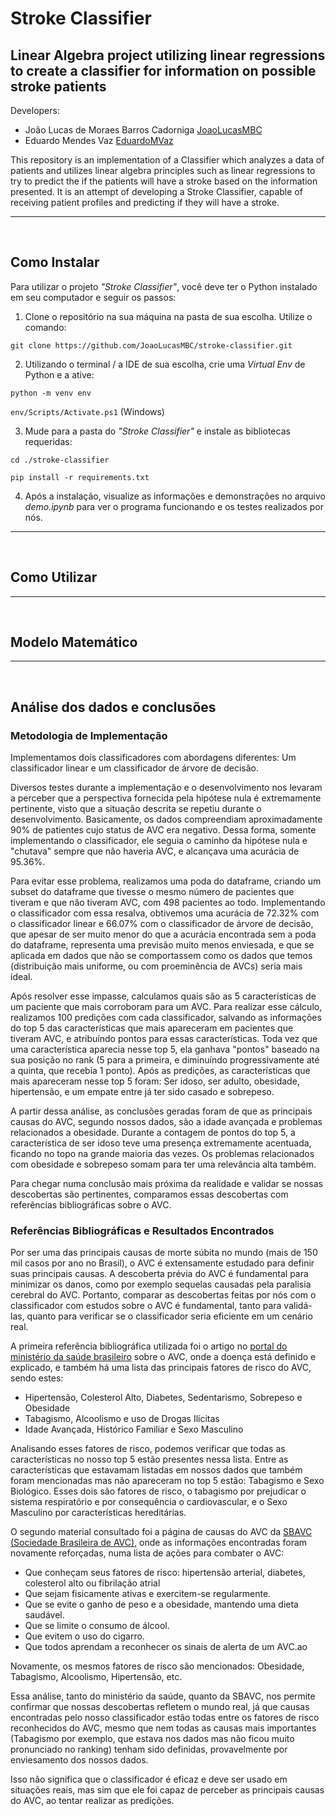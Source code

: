 # Stroke Classifier
## Linear Algebra project utilizing linear regressions to create a classifier for information on possible stroke patients

Developers:

* João Lucas de Moraes Barros Cadorniga [JoaoLucasMBC](https://github.com/JoaoLucasMBC)  
* Eduardo Mendes Vaz [EduardoMVaz](https://github.com/EduardoMVAz)

This repository is an implementation of a Classifier which analyzes a data of patients and utilizes linear algebra principles such as linear regressions to try to predict the if the patients will have a stroke based on the information presented. It is an attempt of developing a Stroke Classifier, capable of receiving patient profiles and predicting if they will have a stroke.

---
<br/>

## Como Instalar

Para utilizar o projeto <em>"Stroke Classifier"</em>, você deve ter o Python instalado em seu computador e seguir os passos:

1. Clone o repositório na sua máquina na pasta de sua escolha. Utilize o comando:

`git clone https://github.com/JoaoLucasMBC/stroke-classifier.git`

2. Utilizando o terminal / a IDE de sua escolha, crie uma *Virtual Env* de Python e a ative:

`python -m venv env`

`env/Scripts/Activate.ps1` (Windows)

3. Mude para a pasta do <em>"Stroke Classifier"</em> e instale as bibliotecas requeridas:

`cd ./stroke-classifier`

`pip install -r requirements.txt`

4. Após a instalação, visualize as informações e demonstrações no arquivo *demo.ipynb* para ver o programa funcionando e os testes realizados por nós.

---
<br/>

## Como Utilizar


---
<br/>

## Modelo Matemático

---
<br/>

## Análise dos dados e conclusões
### Metodologia de Implementação
Implementamos dois classificadores com abordagens diferentes: Um classificador linear e um classificador de árvore de decisão.

Diversos testes durante a implementação e o desenvolvimento nos levaram a perceber que a perspectiva fornecida pela hipótese nula é extremamente pertinente, visto que a situação descrita se repetiu durante o desenvolvimento. Basicamente, os dados compreendiam aproximadamente 90% de patientes cujo status de AVC era negativo. Dessa forma, somente implementando o classificador, ele seguia o caminho da hipótese nula e "chutava" sempre que não haveria AVC, e alcançava uma acurácia de 95.36%.

Para evitar esse problema, realizamos uma poda do dataframe, criando um subset do dataframe que tivesse o mesmo número de pacientes que tiveram e que não tiveram AVC, com 498 pacientes ao todo. Implementando o classificador com essa resalva, obtivemos uma acurácia de 72.32% com o classificador linear e 66.07% com o classificador de árvore de decisão, que apesar de ser muito menor do que a acurácia encontrada sem a poda do dataframe, representa uma previsão muito menos enviesada, e que se aplicada em dados que não se comportassem como os dados que temos (distribuição mais uniforme, ou com proeminência de AVCs) seria mais ideal.

Após resolver esse impasse, calculamos quais são as 5 características de um paciente que mais corroboram para um AVC. Para realizar esse cálculo, realizamos 100 predições com cada classificador, salvando as informações do top 5 das características que mais apareceram em pacientes que tiveram AVC, e atribuíndo pontos para essas características. Toda vez que uma característica aparecia nesse top 5, ela ganhava "pontos" baseado na sua posição no rank (5 para a primeira, e diminuíndo progressivamente até a quinta, que recebia 1 ponto). Após as predições, as características que mais apareceram nesse top 5 foram: Ser idoso, ser adulto, obesidade, hipertensão, e um empate entre já ter sido casado e sobrepeso.

A partir dessa análise, as conclusões geradas foram de que as principais causas do AVC, segundo nossos dados, são a idade avançada e problemas relacionados a obesidade. Durante a contagem de pontos do top 5, a característica de ser idoso teve uma presença extremamente acentuada, ficando no topo na grande maioria das vezes. Os problemas relacionados com obesidade e sobrepeso somam para ter uma relevância alta também. 

Para chegar numa conclusão mais próxima da realidade e validar se nossas descobertas são pertinentes, comparamos essas descobertas com referências bibliográficas sobre o AVC.

### Referências Bibliográficas e Resultados Encontrados

Por ser uma das principais causas de morte súbita no mundo (mais de 150 mil casos por ano no Brasil), o AVC é extensamente estudado para definir suas principais causas. A descoberta prévia do AVC é fundamental para minimizar os danos, como por exemplo sequelas causadas pela paralisia cerebral do AVC. Portanto, comparar as descobertas feitas por nós com o classificador com estudos sobre o AVC é fundamental, tanto para validá-las, quanto para verificar se o classificador seria eficiente em um cenário real.

A primeira referência bibliográfica utilizada foi o artigo no [portal do ministério da saúde brasileiro](https://www.gov.br/saude/pt-br/assuntos/saude-de-a-a-z/a/avc) sobre o AVC, onde a doença está definido e explicado, e também há uma lista das principais fatores de risco do AVC, sendo estes:

* Hipertensão, Colesterol Alto, Diabetes, Sedentarismo, Sobrepeso e Obesidade
* Tabagismo, Alcoolismo e uso de Drogas Ilícitas
* Idade Avançada, Histórico Familiar e Sexo Masculino

Analisando esses fatores de risco, podemos verificar que todas as características no nosso top 5 estão presentes nessa lista. Entre as características que estavamam listadas em nossos dados que também foram mencionadas mas não apareceram no top 5 estão: Tabagismo e Sexo Biológico. Esses dois são fatores de risco, o tabagismo por prejudicar o sistema respiratório e por consequência o cardiovascular, e o Sexo Masculino por características hereditárias.

O segundo material consultado foi a página de causas do AVC da [SBAVC (Sociedade Brasileira de AVC)](https://avc.org.br/pacientes/o-que-causa-um-avc/), onde as informações encontradas foram novamente reforçadas, numa lista de ações para combater o AVC:

* Que conheçam seus fatores de risco: hipertensão arterial, diabetes, colesterol alto ou fibrilação atrial
* Que sejam fisicamente ativas e exercitem-se regularmente.
* Que se evite o ganho de peso e a obesidade, mantendo uma dieta saudável.
* Que se limite o consumo de álcool.
* Que evitem o uso do cigarro.
* Que todos aprendam a reconhecer os sinais de alerta de um AVC.ao 

Novamente, os mesmos fatores de risco são mencionados: Obesidade, Tabagismo, Alcoolismo, Hipertensão, etc. 

Essa análise, tanto do ministério da saúde, quanto da SBAVC, nos permite confirmar que nossas descobertas refletem o mundo real, já que causas encontradas pelo nosso classificador estão todas entre os fatores de risco reconhecidos do AVC, mesmo que nem todas as causas mais importantes (Tabagismo por exemplo, que estava nos dados mas não ficou muito pronunciado no ranking) tenham sido definidas, provavelmente por enviesamento dos nossos dados.

Isso não significa que o classificador é eficaz e deve ser usado em situações reais, mas sim que ele foi capaz de perceber as principais causas do AVC, ao tentar realizar as predições.
